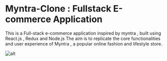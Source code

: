 # Myntra-Clone : Fullstack E-commerce Application
This is a Full-stack e-commerce application inspired by myntra , 
built using React.js , Redux and Node.js 
The aim is to replicate the core functionalities and user experience of Myntra , 
a popular online fashion and lifestyle store.

![alt](https://www.google.com/url?sa=i&url=https%3A%2F%2F1000logos.net%2Fmyntra-logo%2F&psig=AOvVaw26LFuDCkiHQJy5InKV8utU&ust=1715173224960000&source=images&cd=vfe&opi=89978449&ved=0CBIQjRxqFwoTCKi6-6fM-4UDFQAAAAAdAAAAABAE)
